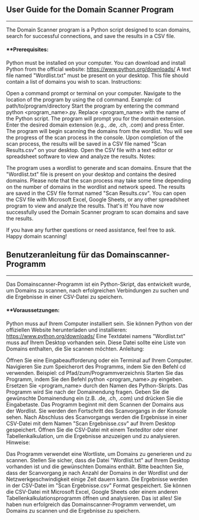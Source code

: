 ## User Guide for the Domain Scanner Program
---

The Domain Scanner program is a Python script designed to scan domains, search for successful connections, and save the results in a CSV file.

#### **Prerequisites:

Python must be installed on your computer. You can download and install Python from the official website: https://www.python.org/downloads/
A text file named "Wordlist.txt" must be present on your desktop. This file should contain a list of domains you wish to scan.
Instructions:

Open a command prompt or terminal on your computer.
Navigate to the location of the program by using the cd command. Example: cd path/to/program/directory
Start the program by entering the command python <program_name>.py. Replace <program_name> with the name of the Python script.
The program will prompt you for the domain extension. Enter the desired domain extension (e.g., .de, .ch, .com) and press Enter.
The program will begin scanning the domains from the wordlist. You will see the progress of the scan process in the console.
Upon completion of the scan process, the results will be saved in a CSV file named "Scan Results.csv" on your desktop.
Open the CSV file with a text editor or spreadsheet software to view and analyze the results.
Notes:

The program uses a wordlist to generate and scan domains. Ensure that the "Wordlist.txt" file is present on your desktop and contains the desired domains.
Please note that the scan process may take some time depending on the number of domains in the wordlist and network speed.
The results are saved in the CSV file format named "Scan Results.csv". You can open the CSV file with Microsoft Excel, Google Sheets, or any other spreadsheet program to view and analyze the results.
That's it! You have now successfully used the Domain Scanner program to scan domains and save the results.

If you have any further questions or need assistance, feel free to ask. Happy domain scanning!


## Benutzeranleitung für das Domainscanner-Programm
---

Das Domainscanner-Programm ist ein Python-Skript, das entwickelt wurde, um Domains zu scannen, nach erfolgreichen Verbindungen zu suchen und die Ergebnisse in einer CSV-Datei zu speichern.

#### **Voraussetzungen:

Python muss auf Ihrem Computer installiert sein. Sie können Python von der offiziellen Website herunterladen und installieren: https://www.python.org/downloads/
Eine Textdatei namens "Wordlist.txt" muss auf Ihrem Desktop vorhanden sein. Diese Datei sollte eine Liste von Domains enthalten, die Sie scannen möchten.
Anleitung:

Öffnen Sie eine Eingabeaufforderung oder ein Terminal auf Ihrem Computer.
Navigieren Sie zum Speicherort des Programms, indem Sie den Befehl cd verwenden. Beispiel: cd Pfad/zum/Programmverzeichnis
Starten Sie das Programm, indem Sie den Befehl python <program_name>.py eingeben. Ersetzen Sie <program_name> durch den Namen des Python-Skripts.
Das Programm wird Sie nach der Domainendung fragen. Geben Sie die gewünschte Domainendung ein (z.B. .de, .ch, .com) und drücken Sie die Eingabetaste.
Das Programm beginnt mit dem Scannen der Domains aus der Wordlist. Sie werden den Fortschritt des Scanvorgangs in der Konsole sehen.
Nach Abschluss des Scanvorgangs werden die Ergebnisse in einer CSV-Datei mit dem Namen "Scan Ergebnisse.csv" auf Ihrem Desktop gespeichert.
Öffnen Sie die CSV-Datei mit einem Texteditor oder einer Tabellenkalkulation, um die Ergebnisse anzuzeigen und zu analysieren.
Hinweise:

Das Programm verwendet eine Wortliste, um Domains zu generieren und zu scannen. Stellen Sie sicher, dass die Datei "Wordlist.txt" auf Ihrem Desktop vorhanden ist und die gewünschten Domains enthält.
Bitte beachten Sie, dass der Scanvorgang je nach Anzahl der Domains in der Wordlist und der Netzwerkgeschwindigkeit einige Zeit dauern kann.
Die Ergebnisse werden in der CSV-Datei im "Scan Ergebnisse.csv" Format gespeichert. Sie können die CSV-Datei mit Microsoft Excel, Google Sheets oder einem anderen Tabellenkalkulationsprogramm öffnen und analysieren.
Das ist alles! Sie haben nun erfolgreich das Domainscanner-Programm verwendet, um Domains zu scannen und die Ergebnisse zu speichern.
